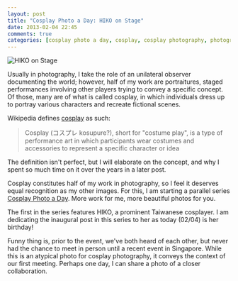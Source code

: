 ```yaml
---
layout: post
title: "Cosplay Photo a Day: HIKO on Stage"
date: 2013-02-04 22:45
comments: true
categories: [cosplay photo a day, cosplay, cosplay photography, photography]
---
```


![HIKO on Stage](http://static.rickypai.com/blog/2013/photo-a-day/2013-02-04/D3P_3626.jpg)

Usually in photography, I take the role of an unilateral observer documenting the world; however, half of my work are portraitures, staged performances involving other players trying to convey a specific concept. Of those, many are of what is called cosplay, in which individuals dress up to portray various characters and recreate fictional scenes.

Wikipedia defines [cosplay](http://en.wikipedia.org/wiki/Cosplay) as such:

> Cosplay (コスプレ kosupure?), short for "costume play", is a type of performance art in which participants wear costumes and accessories to represent a specific character or idea

The definition isn't perfect, but I will elaborate on the concept, and why I spent so much time on it over the years in a later post.

Cosplay constitutes half of my work in photography, so I feel it deserves equal recognition as my other images. For this, I am starting a parallel series [Cosplay Photo a Day](/blog/categories/cosplay-photo-a-day/). More work for me, more beautiful photos for you.

The first in the series features HIKO, a prominent Taiwanese cosplayer. I am dedicating the inaugural post in this series to her as today (02/04) is her birthday!

Funny thing is, prior to the event, we've both heard of each other, but never had the chance to meet in person until a recent event in Singapore. While this is an atypical photo for cosplay photography, it conveys the context of our first meeting. Perhaps one day, I can share a photo of a closer collaboration.